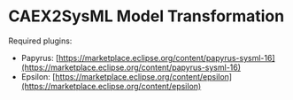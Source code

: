# CAEX2SysML Model Transformation

Required plugins:
- Papyrus: [https://marketplace.eclipse.org/content/papyrus-sysml-16](https://marketplace.eclipse.org/content/papyrus-sysml-16)
- Epsilon: [https://marketplace.eclipse.org/content/epsilon](https://marketplace.eclipse.org/content/epsilon)
